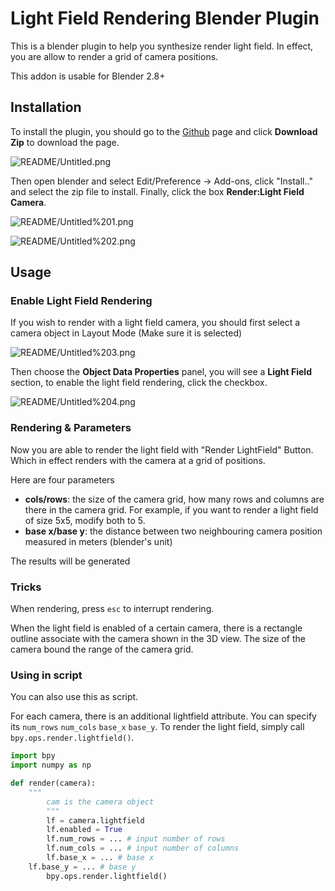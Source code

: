 # Light Field Rendering Blender Plugin

This is a blender plugin to help you synthesize render light field. In effect, you are allow to render a grid of camera positions. 

This addon is usable for Blender 2.8+

## Installation

To install the plugin, you should go to the [Github](https://github.com/gfxdisp/Blender-addon-light-field-camera) page and click **Download Zip** to download the page.

![README/Untitled.png](README/Untitled.png)

Then open blender and select Edit/Preference → Add-ons, click "Install.." and select the zip file to install. Finally, click the box **Render:Light Field Camera**.

![README/Untitled%201.png](README/Untitled%201.png)

![README/Untitled%202.png](README/Untitled%202.png)

## Usage

### Enable Light Field Rendering

If you wish to render with a light field camera, you should first select a camera object in Layout Mode (Make sure it is selected)

![README/Untitled%203.png](README/Untitled%203.png)

Then choose the **Object Data Properties** panel, you will see a **Light Field** section, to enable the light field rendering, click the checkbox.

![README/Untitled%204.png](README/Untitled%204.png)

### Rendering & Parameters

Now you are able to render the light field with "Render LightField" Button. Which in effect renders with the camera at a grid of positions. 

Here are four parameters

- **cols/rows**: the size of the camera grid, how many rows and columns are there in the camera grid. For example, if you want to render a light field of size 5x5, modify both to 5.
- **base x/base y**: the distance between two neighbouring camera position measured in meters (blender's unit)

The results will be generated 

### Tricks

When rendering, press `esc` to interrupt rendering.

When the light field is enabled of a certain camera, there is a rectangle outline associate with the camera shown in the 3D view. The size of the camera bound the range of the camera grid.


### Using in script

You can also use this as script.

For each camera, there is an additional lightfield attribute. You can specify its `num_rows` `num_cols` `base_x` `base_y`. To render the light field, simply call `bpy.ops.render.lightfield()`. 

```python
import bpy
import numpy as np

def render(camera):
    """
        cam is the camera object
        """
        lf = camera.lightfield
        lf.enabled = True
        lf.num_rows = ... # input number of rows
        lf.num_cols = ... # input number of columns
        lf.base_x = ... # base x
    lf.base_y = ... # base y
        bpy.ops.render.lightfield()
```
